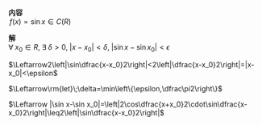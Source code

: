 **内容**  
$\,f(x)=\sin x\in C(R)$  
  
**解**  
$\forall\;x_0\in R,\;\exists\;\delta>0,\;|x-x_0|<\delta,\;|\sin x-\sin x_0|<\epsilon$  
  
$\Leftarrow2\left|\sin\dfrac{x-x_0}2\right|<2\left|\dfrac{x-x_0}2\right|=|x-x_0|<\epsilon$  
  
$\Leftarrow\rm{let}\;\delta=\min\left\{\epsilon,\dfrac\pi2\right\}$  
  
$\Leftarrow |\sin x-\sin x_0|=\left|2\cos\dfrac{x+x_0}2\cdot\sin\dfrac{x-x_0}2\right|\leq2\left|\sin\dfrac{x-x_0}2\right|$  
  
